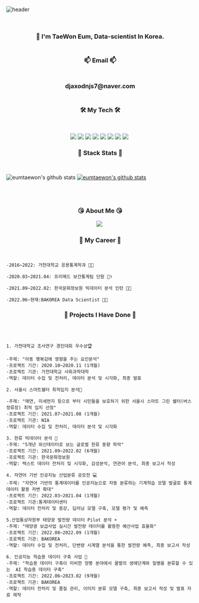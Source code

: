 </p>  
<br>

![header](https://capsule-render.vercel.app/api?type=Cylinder&color=auto&height=200&section=header&text=Welcome!%20&fontSize=90&animation=fadeIn&fontAlignY=50&desc=Taewon's%20GitHub%20Profile!&descAlignY=75&descAlign=62)
  
</p>  
<br>

  
<h3 align="center"> 📣 I'm TaeWon Eum, Data-scientist In Korea.
<br/> <br/> 
<h3 align="center"> 📫 Email 📫
<br/><br/>
<h3 align="center"> djaxodnjs7@naver.com
<br/><br/>  
  
  
<h3 align="center">🛠 My Tech 🛠</h3>
<br/>
<p align="center">
<img src="https://img.shields.io/badge/Python-green?style=flat&logo=Python&logoColor={3776AB}"/> <img src="https://img.shields.io/badge/Pytorch-orange?style=flat&logo=Pytorch&logoColor={EE4C2C}"/>
<img src="https://img.shields.io/badge/R-blue?style=flat&logo=R&logoColor={276DC3}"/>
<img src="https://img.shields.io/badge/RStudio-skyblue?style=flat&logo=R&logoColor={75AADB}"/>
<img src="https://img.shields.io/badge/MySQL-skyblue?style=flat&logo=MySQL&logoColor={4479A1}"/>
<img src="https://img.shields.io/badge/Google Colab-black?style=flat&logo=Google Colab&logoColor="/>
<img src="https://img.shields.io/badge/Jupyter-black?style=flat&logo=Jupyter&logoColor={F37626}"/>
<img src="https://img.shields.io/badge/Qgis-589632?style=flat-square&logo=Qgis&logoColor=white"/>&nbsp 
  
  
  <br/>
  
  
  
 <h3 align="center"> 	💪 Stack Stats	💪 </h3><br/>

![eumtaewon's github stats](https://github-readme-stats.vercel.app/api?username=eumtaewon&show_icons=true) 
[![eumtaewon's github stats](https://github-readme-stats.vercel.app/api/top-langs/?username=eumtaewon&show_icons=true&hide_border=true&title_color=004386&icon_color=004386&layout=compact)](https://github.com/eumtaewon)    
  
  
  
<br/><br/>  
  
  
<h3 align="center"> 	😘 About Me	😘 </h3>
<p align="center">
<a href="https://www.instagram.com/omtae_sk1/"><img src="https://img.shields.io/badge/Instagram-E4405F?style=flat-square&logo=Instagram&logoColor=white&link=https://www.instagram.com/omage_sk1/"/></a>&nbsp

  
  
 <br/>

<h3 align="center"> 	 🤵 My Career 🤵 </h3> <br/>
  
 ```
-2016~2022: 가천대학교 응용통계학과 👨‍🎓
  
-2020.03~2021.04: 프리메드 보건통계팀 단원 👨‍⚕️
  
-2021.09~2022.02: 한국문화정보원 빅데이터 분석 인턴 👨‍💼
  
-2022.06~현재:BAKOREA Data Scientist 👨‍🔬
 ```
  
 
<h3 align="center"> 	📄  Projects I Have Done  📄  </h3><br/><br/>
  
 ```
1. 가천대학교 조사연구 경진대회 우수상🏆️
 
-주제: "아동 행복감에 영향을 주는 요인분석"
-프로젝트 기간: 2020.10~2020.11 (1개월)
-프로젝트 기관: 가천대학교 사회과학대학
-역할: 데이터 수집 및 전처리, 데이터 분석 및 시각화, 최종 발표
 ```
  
  ```
2. 서울시 스마트쉘터 최적입지 분석📍

-주제: "매연, 미세먼지 등으로 부터 시민들을 보호하기 위한 서울시 스마트 그린 쉘터(버스 정류장) 최적 입지 선정"
-프로젝트 기간: 2021.07~2021.08 (1개월)
-프로젝트 기관: NIA
-역할: 데이터 수집 및 전처리, 데이터 분석 및 시각화
 ```
  
  ```
3. 한류 빅데이터 분석 📰
-주제: "5개년 외신데이터로 보는 글로벌 한류 동향 파악"
-프로젝트 기간: 2021.09~2022.02 (6개월)
-프로젝트 기관: 한국문화정보원
-역할: 텍스트 데이터 전처리 및 시각화, 감성분석, 연관어 분석, 최종 보고서 작성
 ```  
    
```
4. 자연어 기반 인공지능 산업분류 공모전 💻
-주제: "자연어 기반의 통계데이터를 인공지능으로 자동 분류하는 기계학습 모델 발굴로 통계 데이터 활용 저변 확대"
-프로젝트 기간: 2022.03~2021.04 (1개월)
-프로젝트 기관:통계데이터센터
-역할: 데이터 전처리 및 증강, 딥러닝 모델 구축, 모델 평가 및 예측
 ```
 
```
5.산업통상자원부 태양광 발전량 데이터 Pilot 분석 ☀️
-주제: "태양광 보급사업 실시간 발전량 데이터를 활용한 예산사업 효율화"
-프로젝트 기간: 2022.08~2022.09 (1개월)
-프로젝트 기관: BAKOREA
-역할: 데이터 수집 및 전처리, 단변량 시계열 분석을 통한 발전량 예측, 최종 보고서 작성
 ```  
   
```
6. 인공지능 학습용 데이터 구축 사업 🐝
-주제: "학습용 데이터 구축이 미비한 양봉 분야에서 꿀벌의 생애단계와 질병을 분류할 수 있는  AI 학습용 데이터 구축"
-프로젝트 기간: 2022.06~2023.02 (9개월)
-프로젝트 기관: BAKOREA
-역할: 데이터 전처리 및 품질 관리, 이미지 분류 모델 구축, 최종 보고서 작성 및 발표 자료 제작
 ```
